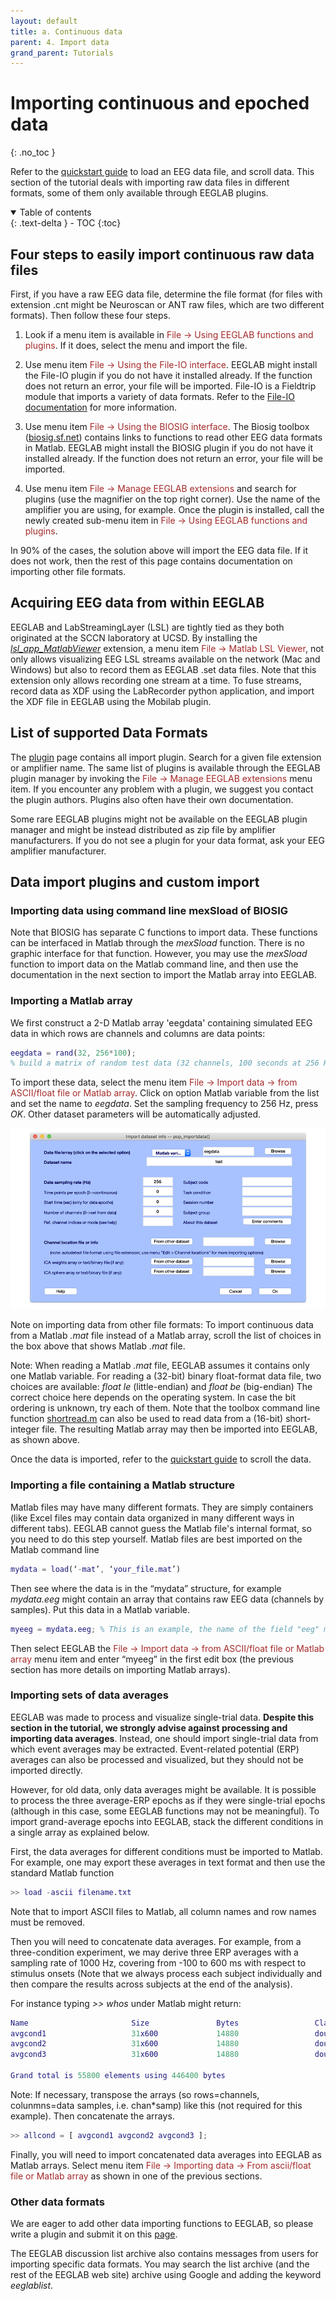 ```yaml
---
layout: default
title: a. Continuous data
parent: 4. Import data
grand_parent: Tutorials
---
```

Importing continuous and epoched data
=======
{: .no_toc }

Refer to the [quickstart guide](/Tutorials/quickstart.html) to load an EEG data file, and scroll data. This section of the tutorial deals with importing raw data files in different formats, some of them only available through EEGLAB plugins. 

<details open markdown="block">
  <summary>
    Table of contents
  </summary>
  {: .text-delta }
- TOC
{:toc}
</details>

Four steps to easily import continuous raw data files
------------------

First, if you have a raw EEG data file, determine the file format (for files with extension .cnt might be Neuroscan or ANT raw files, which are two different formats). Then follow these four steps.
1. Look if a menu item is available in <span style="color: brown">File → Using EEGLAB functions and plugins</span>. If it does, select the menu and import the file.

2. Use menu item <span style="color: brown">File → Using the File-IO interface</span>. EEGLAB might install the File-IO plugin if you do not have it installed already. If the function does not return an error, your file will be imported. File-IO is a Fieldtrip module that imports a variety of data formats. Refer to the [File-IO documentation](https://www.fieldtriptoolbox.org/development/module/fileio/) for more information. 

3. Use menu item <span style="color: brown">File → Using the BIOSIG interface</span>. The Biosig toolbox ([biosig.sf.net](http://biosig.sf.net)) contains
links to functions to read other EEG data formats in Matlab. EEGLAB might install the BIOSIG plugin if you do not have it installed already. If the function does not return an error, your file will be imported.

4. Use menu item <span style="color: brown">File → Manage EEGLAB extensions</span> and search for plugins (use the magnifier on the top right corner). Use the name of the amplifier you are using, for example. Once the plugin is installed, call the newly created sub-menu item in <span style="color: brown">File → Using EEGLAB functions and plugins</span>.

In 90% of the cases, the solution above will import the EEG data file. If it does not work, then the rest of this page contains documentation on importing other file formats.

Acquiring EEG data from within EEGLAB
--------------------

EEGLAB and LabStreamingLayer (LSL) are tightly tied as they both originated at the SCCN laboratory at UCSD. By installing the [*lsl_app_MatlabViewer*](https://github.com/labstreaminglayer/App-MATLABViewer/) extension, a menu item <span style="color: brown">File → Matlab LSL Viewer</span>, not only allows visualizing EEG LSL streams available on the network (Mac and Windows) but also to record them as EEGLAB .set data files. Note that this extension only allows recording one stream at a time. To fuse streams, record data as XDF using the LabRecorder python application, and import the XDF file in EEGLAB using the Mobilab plugin.

List of supported Data Formats
--------------------

The [plugin](https://sccn.ucsd.edu/eeglab/plugin_uploader/plugin_list_all.php) page contains all import plugin. Search for a given file extension or amplifier name. The same list of plugins is available through the EEGLAB plugin manager by invoking the <span style="color: brown">File → Manage EEGLAB extensions</span> menu item. If you encounter any problem with a plugin, we suggest you contact the plugin authors. Plugins also often have their own documentation.

Some rare EEGLAB plugins might not be available on the EEGLAB plugin manager and might be instead distributed as zip file by amplifier manufacturers. If you do not see a plugin for your data format, ask your EEG amplifier manufacturer.

Data import plugins and custom import
--------------------

### Importing data using command line mexSload of BIOSIG

Note that BIOSIG has separate C functions to import data. These functions can be interfaced in Matlab through the *mexSload* function. There is no graphic interface for that function. However, you may use the *mexSload* function to import data on the Matlab command line, and then use the documentation in the next section to import the Matlab array into EEGLAB.

### Importing a Matlab array

We first construct a 2-D Matlab array 'eegdata' containing simulated EEG
data in which rows are channels and columns are data points:

``` matlab
eegdata = rand(32, 256*100);
% build a matrix of random test data (32 channels, 100 seconds at 256 Hz)
```


To import these data, select the menu item <font color=brown>File →
Import data → from ASCII/float file or Matlab array</font>. Click on option Matlab variable from the list and set the
name to *eegdata*. Set the sampling frequency to 256 Hz, press *OK*. Other
dataset parameters will be automatically adjusted.


![700px](/assets/images/pop_importdata12.png)



Note on importing data from other file formats: To import continuous
data from a Matlab *.mat* file instead of a Matlab array, scroll the
list of choices in the box above that shows Matlab *.mat* file.

Note: When reading a Matlab *.mat* file, EEGLAB assumes it contains only
one Matlab variable. For reading a (32-bit) binary float-format data
file, two choices are available: *float le* (little-endian) and *float
be* (big-endian) The correct choice here depends on the operating system. In
case the bit ordering is unknown, try each of them. Note that the
toolbox command line function [shortread.m](http://sccn.ucsd.edu/eeglab/locatefile.php?file=shortread.m) can also be used
to read data from a (16-bit) short-integer file. The resulting Matlab
array may then be imported into EEGLAB, as shown above.

Once the data is imported, refer to the [quickstart guide](/Tutorials/quickstart.html) to scroll the data.

### Importing a file containing a Matlab structure

Matlab files may have many different formats. They are simply containers
(like Excel files may contain data organized in many different ways in
different tabs). EEGLAB cannot guess the Matlab file's internal format, so you need to do this step yourself. Matlab files are best
imported on the Matlab command line

``` matlab
mydata = load(‘-mat’, ‘your_file.mat’)
```

Then see where the data is in the “mydata” structure, for example 
*mydata.eeg* might contain an array that contains raw EEG data (channels
by samples). Put this data in a Matlab variable.

``` matlab
myeeg = mydata.eeg; % This is an example, the name of the field "eeg" might differ for you
```

Then select EEGLAB the <font color=brown>File → Import data →
from ASCII/float file or Matlab array</font> menu item and enter “myeeg” in the
first edit box (the previous section has more details on importing
Matlab arrays).

### Importing sets of data averages

EEGLAB was made to process and visualize single-trial data. <b>Despite this section in the tutorial, we strongly advise against processing and importing data averages</b>. Instead, one should import single-trial data from which event averages may be extracted.
Event-related potential (ERP) averages can also be processed and
visualized, but they should not be imported directly.

However, for old data, only data averages might be available. It is possible to process the three average-ERP epochs as if they were
single-trial epochs (although in this case, some EEGLAB functions may not
be meaningful). To import grand-average epochs into EEGLAB, stack the different conditions in
a single array as explained below.

First, the data averages for different conditions must be imported to
Matlab. For example, one may export these averages in text format and
then use the standard Matlab function

```matlab
>> load -ascii filename.txt
```

Note that to import ASCII files to Matlab, all column names and row
names must be removed.

Then you will need to concatenate data averages. For example, from a
three-condition experiment, we may derive three ERP averages with a
sampling rate of 1000 Hz, covering from -100 to 600 ms with respect to
stimulus onsets (Note that we always process each subject individually
and then compare the results across subjects at the end of the
analysis).

For instance typing *>> whos* under Matlab might return:

``` matlab
Name                       Size               Bytes                 Class
avgcond1                   31x600             14880                 double array
avgcond2                   31x600             14880                 double array
avgcond3                   31x600             14880                 double array

Grand total is 55800 elements using 446400 bytes
```

Note: If necessary, transpose the arrays (so rows=channels,
colunmns=data samples, i.e. chan\*samp) like this (not required for
this example). Then concatenate the arrays.

```matlab
>> allcond = [ avgcond1 avgcond2 avgcond3 ];
```

Finally, you will need to import concatenated data averages into EEGLAB as Matlab arrays.
Select menu item <font color=brown>File → Importing data → From
ascii/float file or Matlab array</font> as shown in one of the previous sections.

### Other data formats

We are eager to add
other data importing functions to EEGLAB, so please write a plugin and submit it on this [page](http://sccn.ucsd.edu/eeglab/plugin_uploader/upload_form.php).

The EEGLAB discussion list archive also contains messages from users for
importing specific data formats. You may search the list archive (and
the rest of the EEGLAB web site) archive using Google and adding the keyword *eeglablist*.